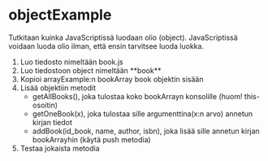 # objectExample

Tutkitaan kuinka JavaScriptissä luodaan olio (object). JavaScriptissä voidaan luoda olio ilman, että ensin tarvitsee luoda luokka.

<ol>
<li>Luo tiedosto nimeltään book.js</li>
<li>Luo tiedostoon object nimeltään **book** </li>
<li>Kopioi arrayExample:n bookArray book objektin sisään</li>
<li>Lisää objektiin metodit 
    <ul>
    <li>getAllBooks(), joka tulostaa koko bookArrayn konsolille (huom! this-osoitin)</li>
    <li>getOneBook(x), joka tulostaa sille argumenttina(x:n arvo) annetun kirjan tiedot</li>
    <li>addBook(id_book, name, author, isbn), joka lisää sille annetun kirjan bookArrayhin (käytä push metodia)</li>
    </ul>
</li>
<li>Testaa jokaista metodia</li>
</ol>
